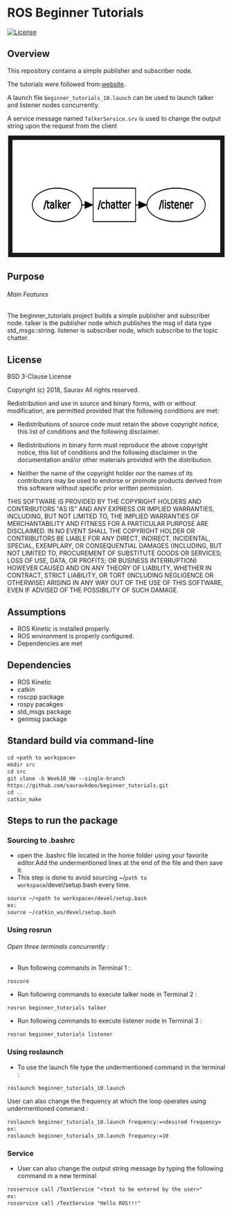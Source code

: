 
# ROS Beginner Tutorials

[![License](https://img.shields.io/badge/License-BSD%203--Clause-blue.svg)](https://opensource.org/licenses/BSD-3-Clause)

## Overview

This repository contains a simple publisher and subscriber node.

The tutorials were followed from:[website](http://wiki.ros.org/ROS/Tutorials).

A launch file ```beginner_tutorials_10.launch``` can be used to launch talker and listener nodes concurrently.


A service message named ```TalkerService.srv``` is used to change the output string upon the request from the client


<p align="center">
<a target="_blank"><img src="img/node_graph.png"
alt="NMPC" width="480" height="260" border="10" />
</a>
</p>


## Purpose

###### Main Features

The beginner_tutorials project builds a simple publisher and subscriber node.
talker is the publisher node which publishes the msg of data type std_msgs::string.
listener is subscriber node, which subscribe to the topic chatter.

## License

BSD 3-Clause License

Copyright (c) 2018, Saurav
All rights reserved.

Redistribution and use in source and binary forms, with or without
modification, are permitted provided that the following conditions are met:

* Redistributions of source code must retain the above copyright notice, this
  list of conditions and the following disclaimer.

* Redistributions in binary form must reproduce the above copyright notice,
  this list of conditions and the following disclaimer in the documentation
  and/or other materials provided with the distribution.

* Neither the name of the copyright holder nor the names of its
  contributors may be used to endorse or promote products derived from
  this software without specific prior written permission.

THIS SOFTWARE IS PROVIDED BY THE COPYRIGHT HOLDERS AND CONTRIBUTORS "AS IS"
AND ANY EXPRESS OR IMPLIED WARRANTIES, INCLUDING, BUT NOT LIMITED TO, THE
IMPLIED WARRANTIES OF MERCHANTABILITY AND FITNESS FOR A PARTICULAR PURPOSE ARE
DISCLAIMED. IN NO EVENT SHALL THE COPYRIGHT HOLDER OR CONTRIBUTORS BE LIABLE
FOR ANY DIRECT, INDIRECT, INCIDENTAL, SPECIAL, EXEMPLARY, OR CONSEQUENTIAL
DAMAGES (INCLUDING, BUT NOT LIMITED TO, PROCUREMENT OF SUBSTITUTE GOODS OR
SERVICES; LOSS OF USE, DATA, OR PROFITS; OR BUSINESS INTERRUPTION) HOWEVER
CAUSED AND ON ANY THEORY OF LIABILITY, WHETHER IN CONTRACT, STRICT LIABILITY,
OR TORT (INCLUDING NEGLIGENCE OR OTHERWISE) ARISING IN ANY WAY OUT OF THE USE
OF THIS SOFTWARE, EVEN IF ADVISED OF THE POSSIBILITY OF SUCH DAMAGE.

## Assumptions
- ROS Kinetic is installed properly.
- ROS environment is properly configured.
- Dependencies are met


## Dependencies
- ROS Kinetic
- catkin
- roscpp package
- rospy pacakges
- std_msgs package
- genmsg package

## Standard build via command-line
```
cd <path to workspace>
mkdir src
cd src
git clone -b Week10_HW --single-branch https://github.com/sauravkdeo/beginner_tutorials.git
cd ..
catkin_make
```
## Steps to run the package

### Sourcing to .bashrc
- open the .bashrc file located in the home folder using your favorite editor.Add the undermentioned lines at the end of the file and then save it.
- This step is done to avoid sourcing  ~/```path to workspace```/devel/setup.bash every time.
```
source ~/<path to workspace>/devel/setup.bash
ex:
source ~/catkin_ws/devel/setup.bash
```


### Using rosrun

######  Open three terminals concurrently :

- Run following commands in Terminal 1 :
```
roscore
```

- Run following commands to execute talker node in Terminal 2 :
```
rosrun beginner_tutorials talker
```

- Run following commands to execute listener node in Terminal 3 :
```
rosrun beginner_tutorials listener
```

### Using roslaunch

- To use the launch file type the undermentioned command in the terminal :
```
roslaunch beginner_tutorials_10.launch
```
User can also change the frequency at which the loop operates using undermentioned command :
```
roslaunch beginner_tutorials_10.launch frequency:=<desired frequency>
ex:
roslaunch beginner_tutorials_10.launch frequency:=10
```



### Service

- User can also change the output string message by typing the following command in a new terminal
```
rosservice call /TextService "<text to be entered by the user>"
ex:
rosservice call /TextService "Hello ROS!!!"
```
